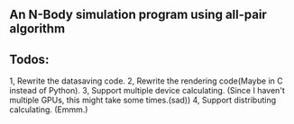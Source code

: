 ## An N-Body simulation program using all-pair algorithm
## Todos:
 1, Rewrite the datasaving code. 
 2, Rewrite the rendering code(Maybe in C instead of Python). 
 3, Support multiple device calculating. (Since I haven't multiple GPUs, this might take some times.(sad))
 4, Support distributing calculating. (Emmm.) 
